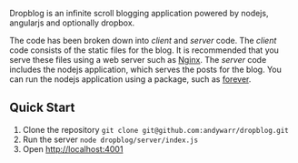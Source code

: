Dropblog is an infinite scroll blogging application powered by nodejs, angularjs and optionally dropbox.

The code has been broken down into _client_ and _server_ code.  The _client_ code consists of the static files for the blog.  It is recommended that you serve these files using a web server such as [Nginx](http://wiki.nginx.org/Main).  The _server_ code includes the nodejs application, which serves the posts for the blog.  You can run the nodejs application using a package, such as [forever](https://github.com/nodejitsu/forever).

Quick Start
-----------

1. Clone the repository `git clone git@github.com:andywarr/dropblog.git`
2. Run the server `node dropblog/server/index.js`
3. Open [http://localhost:4001](http://localhost:4001)
